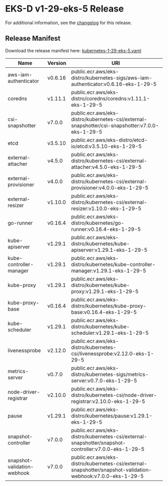 # EKS-D v1-29-eks-5 Release

For additional information, see the [changelog](CHANGELOG-v1-29-eks-5.md) for this release.

## Release Manifest

Download the release manifest here: [kubernetes-1-29-eks-5.yaml](https://distro.eks.amazonaws.com/kubernetes-1-29/kubernetes-1-29-eks-5.yaml)

| Name | Version | URI |
|------|---------|-----|
| aws-iam-authenticator | v0.6.16 | public.ecr.aws/eks-distro/kubernetes-sigs/aws-iam-authenticator:v0.6.16-eks-1-29-5 |
| coredns | v1.11.1 | public.ecr.aws/eks-distro/coredns/coredns:v1.11.1-eks-1-29-5 |
| csi-snapshotter | v7.0.0 | public.ecr.aws/eks-distro/kubernetes-csi/external-snapshotter/csi-snapshotter:v7.0.0-eks-1-29-5 |
| etcd | v3.5.10 | public.ecr.aws/eks-distro/etcd-io/etcd:v3.5.10-eks-1-29-5 |
| external-attacher | v4.5.0 | public.ecr.aws/eks-distro/kubernetes-csi/external-attacher:v4.5.0-eks-1-29-5 |
| external-provisioner | v4.0.0 | public.ecr.aws/eks-distro/kubernetes-csi/external-provisioner:v4.0.0-eks-1-29-5 |
| external-resizer | v1.10.0 | public.ecr.aws/eks-distro/kubernetes-csi/external-resizer:v1.10.0-eks-1-29-5 |
| go-runner | v0.16.4 | public.ecr.aws/eks-distro/kubernetes/go-runner:v0.16.4-eks-1-29-5 |
| kube-apiserver | v1.29.1 | public.ecr.aws/eks-distro/kubernetes/kube-apiserver:v1.29.1-eks-1-29-5 |
| kube-controller-manager | v1.29.1 | public.ecr.aws/eks-distro/kubernetes/kube-controller-manager:v1.29.1-eks-1-29-5 |
| kube-proxy | v1.29.1 | public.ecr.aws/eks-distro/kubernetes/kube-proxy:v1.29.1-eks-1-29-5 |
| kube-proxy-base | v0.16.4 | public.ecr.aws/eks-distro/kubernetes/kube-proxy-base:v0.16.4-eks-1-29-5 |
| kube-scheduler | v1.29.1 | public.ecr.aws/eks-distro/kubernetes/kube-scheduler:v1.29.1-eks-1-29-5 |
| livenessprobe | v2.12.0 | public.ecr.aws/eks-distro/kubernetes-csi/livenessprobe:v2.12.0-eks-1-29-5 |
| metrics-server | v0.7.0 | public.ecr.aws/eks-distro/kubernetes-sigs/metrics-server:v0.7.0-eks-1-29-5 |
| node-driver-registrar | v2.10.0 | public.ecr.aws/eks-distro/kubernetes-csi/node-driver-registrar:v2.10.0-eks-1-29-5 |
| pause | v1.29.1 | public.ecr.aws/eks-distro/kubernetes/pause:v1.29.1-eks-1-29-5 |
| snapshot-controller | v7.0.0 | public.ecr.aws/eks-distro/kubernetes-csi/external-snapshotter/snapshot-controller:v7.0.0-eks-1-29-5 |
| snapshot-validation-webhook | v7.0.0 | public.ecr.aws/eks-distro/kubernetes-csi/external-snapshotter/snapshot-validation-webhook:v7.0.0-eks-1-29-5 |
